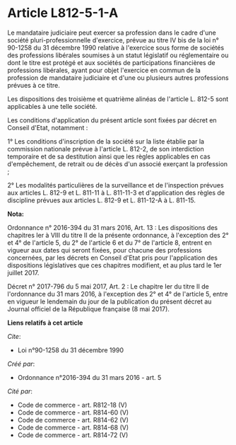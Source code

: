 # Article L812-5-1-A

Le mandataire judiciaire peut exercer sa profession dans le cadre d'une société pluri-professionnelle d'exercice, prévue au 
titre IV bis de la loi n° 90-1258 du 31 décembre 1990
relative à l'exercice sous forme de sociétés des professions libérales soumises à un statut législatif ou réglementaire ou
dont le titre est protégé et aux sociétés de participations financières de professions libérales, ayant pour objet l'exercice
en commun de la profession de mandataire judiciaire et d'une ou plusieurs autres professions prévues à ce titre. 

Les dispositions des troisième et quatrième alinéas de l'article L. 812-5 sont applicables à une telle société. 

Les conditions d'application du présent article sont fixées par décret en Conseil d'Etat, notamment : 

1° Les conditions d'inscription de la société sur la liste établie par la commission nationale prévue à l'article L. 812-2,
de son interdiction temporaire et de sa destitution ainsi que les règles applicables en cas d'empêchement, de retrait ou de
décès d'un associé exerçant la profession ; 

2° Les modalités particulières de la surveillance et de l'inspection prévues aux articles L. 812-9 et L. 811-11 à L. 811-11-3
et d'application des règles de discipline prévues aux articles L. 812-9 et L. 811-12-A à L. 811-15.

**Nota:**

Ordonnance n° 2016-394 du 31 mars 2016, Art. 13 : Les dispositions des chapitres Ier à VIII du titre II de la présente
ordonnance, à l'exception des 2° et 4° de l'article 5, du 2° de l'article 6 et du 7° de l'article 8, entrent en vigueur aux
dates qui seront fixées, pour chacune des professions concernées, par les décrets en Conseil d'Etat pris pour l'application
des dispositions législatives que ces chapitres modifient, et au plus tard le 1er juillet 2017.

Décret n° 2017-796 du 5 mai 2017, Art. 2 : Le chapitre Ier du titre II de l'ordonnance du 31 mars 2016, à l'exception des 2°
et 4° de l'article 5, entre en vigueur le lendemain du jour de la publication du présent décret au Journal officiel de la
République française (8 mai 2017).

**Liens relatifs à cet article**

_Cite_:

  - Loi n°90-1258 du 31 décembre 1990

_Créé par_:

  - Ordonnance n°2016-394 du 31 mars 2016 - art. 5

_Cité par_:

  - Code de commerce - art. R812-18 (V)
  - Code de commerce - art. R814-60 (V)
  - Code de commerce - art. R814-62 (V)
  - Code de commerce - art. R814-68 (V)
  - Code de commerce - art. R814-72 (V)
